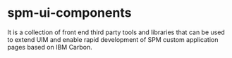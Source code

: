 # spm-ui-components
It is a collection of front end third party tools and libraries that can be used to extend UIM and enable rapid development of SPM custom application pages based on IBM Carbon.
